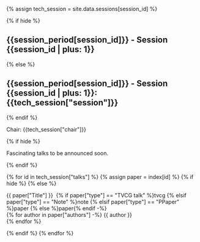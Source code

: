 {% assign tech_session = site.data.sessions[session_id] %}

{% if hide %}
<h2 id="session{{session_id | plus: 1}}">{{session_period[session_id]}} - Session {{session_id | plus: 1}}</h2>
{% else %}
<h2 id="session{{session_id | plus: 1}}">{{session_period[session_id]}} - Session {{session_id | plus: 1}}: {{tech_session["session"]}}</h2>
{% endif %}

Chair: {{tech_session["chair"]}}

{% if hide %}
<p class="tba">Fascinating talks to be announced soon.</p>
{% endif %}

{% for id in tech_session["talks"] %}
{% assign paper = index[id] %}
{% if hide %} {% else %}
<div class="paper"><span class="title">{{ paper["Title"] }}</span>&nbsp; 
  {% if paper["type"] == "TVCG talk" %}<span class="type type-tvcg">tvcg</span>
  {% elsif paper["type"] == "Note" %}<span class="type">note</span>
  {% elsif paper["type"] == "PPaper" %}<span class="type type-premium">paper</span>
  {% else %}<span class="type">paper</span>{% endif -%}
  <br/>
    {% for author in paper["authors"] -%}
    <span class="author">{{ author }}</span><br/>
    {% endfor %}
  <abstract paper_id="{{id}}" />
  <preview  paper_id="{{id}}" />
</div>

{% endif %}
{% endfor %}

